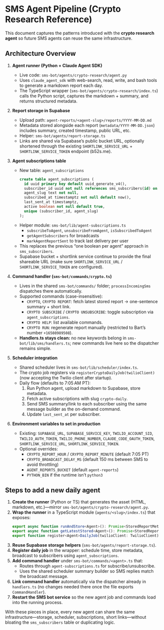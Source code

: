  # SMS Agent Pipeline (Crypto Research Reference)

This document captures the patterns introduced with the **crypto research agent** so future SMS agents can reuse the same infrastructure.

## Architecture Overview

1. **Agent runner (Python + Claude Agent SDK)**
   - Live code: `sms-bot/agents/crypto-research/agent.py`
   - Uses `claude_agent_sdk` with web-search, read, write, and bash tools to generate a markdown report each day.
   - The TypeScript wrapper (`sms-bot/agents/crypto-research/index.ts`) calls the Python script, captures the markdown + summary, and returns structured metadata.

2. **Report storage in Supabase**
   - Upload path: `agent-reports/<agent-slug>/reports/YYYY-MM-DD.md`
   - Metadata stored alongside each report (`metadata/YYYY-MM-DD.json`) includes summary, created timestamp, public URL, etc.
   - Helper: `sms-bot/agents/report-storage.ts`
   - Links are shared via Supabase’s public bucket URL, optionally shortened through the existing `SHORTLINK_SERVICE_URL` + `SHORTLINK_SERVICE_TOKEN` endpoint (b52s.me).

3. **Agent subscriptions table**
   - New table: `agent_subscriptions`
     ```sql
     create table agent_subscriptions (
       id uuid primary key default uuid_generate_v4(),
       subscriber_id uuid not null references sms_subscribers(id) on delete cascade,
       agent_slug text not null,
       subscribed_at timestamptz not null default now(),
       last_sent_at timestamptz,
       active boolean not null default true,
       unique (subscriber_id, agent_slug)
     );
     ```
   - Helper module: `sms-bot/lib/agent-subscriptions.ts`
     - `subscribeToAgent`, `unsubscribeFromAgent`, `isSubscribedToAgent`
     - `getAgentSubscribers` for broadcasts
     - `markAgentReportSent` to track last delivery per user
   - This replaces the previous “one boolean per agent” approach in `sms_subscribers`.
   - Supabase bucket + shortlink service continue to provide the final shareable URL (make sure `SHORTLINK_SERVICE_URL` / `SHORTLINK_SERVICE_TOKEN` are configured).

4. **Command handler (`sms-bot/commands/crypto.ts`)**
   - Lives in the shared `sms-bot/commands/` folder; `processIncomingSms` dispatches there automatically.
   - Supported commands (case-insensitive):
     - `CRYPTO`, `CRYPTO REPORT`: fetch latest stored report → one-sentence summary + short link.
     - `CRYPTO SUBSCRIBE` / `CRYPTO UNSUBSCRIBE`: toggle subscription via `agent_subscriptions`.
     - `CRYPTO HELP`: list available commands.
     - `CRYPTO RUN`: regenerate report manually (restricted to Bart’s number `+16508989508`).
   - **Handlers.ts stays clean:** no new keywords belong in `sms-bot/lib/sms/handlers.ts`; new commands live here so the dispatcher remains simple.

5. **Scheduler integration**
   - Shared scheduler lives in `sms-bot/lib/scheduler/index.ts`.
   - The crypto job registers via `registerCryptoDailyJob(twilioClient)` (now accepting the Twilio client after startup).
   - Daily flow (defaults to 7:05 AM PT):
     1. Run Python agent, upload markdown to Supabase, store metadata.
     2. Fetch active subscriptions with slug `crypto-daily`.
     3. Send SMS summary/link to each subscriber using the same message builder as the on-demand command.
     4. Update `last_sent_at` per subscriber.

6. **Environment variables to set in production**
   - Existing: `SUPABASE_URL`, `SUPABASE_SERVICE_KEY`, `TWILIO_ACCOUNT_SID`, `TWILIO_AUTH_TOKEN`, `TWILIO_PHONE_NUMBER`, `CLAUDE_CODE_OAUTH_TOKEN`, `SHORTLINK_SERVICE_URL`, `SHORTLINK_SERVICE_TOKEN`.
   - Optional overrides:
     - `CRYPTO_REPORT_HOUR` / `CRYPTO_REPORT_MINUTE` (default 7:05 PT)
     - `CRYPTO_BROADCAST_DELAY_MS` (default 150 ms between SMS to avoid throttling)
     - `AGENT_REPORTS_BUCKET` (default `agent-reports`)
     - `PYTHON_BIN` if the runtime isn’t `python3`

## Steps to add a new daily agent

1. **Create the runner** (Python or TS) that generates the asset (HTML, markdown, etc.)—mirror `sms-bot/agents/crypto-research/agent.py`.
2. **Wrap the runner** in a TypeScript module (`agents/<slug>/index.ts`) that exposes:
   ```ts
   export async function runAndStore<Agent>(): Promise<StoredReportMetadata>
   export async function getLatestStored<Agent>(): Promise<StoredReportMetadata | null>
   export function register<Agent>DailyJob(twilioClient: TwilioClient): void
   ```
3. **Reuse Supabase storage helpers** (`sms-bot/agents/report-storage.ts`).
4. **Register daily job** in the wrapper: schedule time, store metadata, broadcast to subscribers using `agent_subscriptions`.
5. **Add command handler** under `sms-bot/commands/<agent>.ts` that:
   - Routes through `agent-subscriptions.ts` for subscribe/unsubscribe.
   - Uses the shared scheduler summary builder so SMS replies match the broadcast message.
6. **Link command handler** automatically via the dispatcher already in `handlers.ts` (no changes needed there once the file exports `CommandHandler`).
7. **Restart the SMS bot service** so the new agent job and commands load into the running process.

With these pieces in place, every new agent can share the same infrastructure—storage, scheduler, subscriptions, short links—without bloating the `sms_subscribers` table or duplicating logic.
